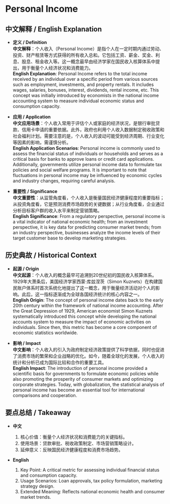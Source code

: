 # Personal Income

## 中文解释 / English Explanation

* **定义 / Definition**  
  **中文解释**：个人收入（Personal Income）是指个人在一定时期内通过劳动、投资、财产租赁等方式获得的所有收入总和。它包括工资、薪金、奖金、利息、股息、租金收入等。这一概念最早由经济学家在国民收入核算体系中提出，用于衡量个人经济状况和消费能力。  
  **English Explanation**: Personal Income refers to the total income received by an individual over a specific period from various sources such as employment, investments, and property rentals. It includes wages, salaries, bonuses, interest, dividends, rental income, etc. This concept was initially introduced by economists in the national income accounting system to measure individual economic status and consumption capacity.

* **应用 / Application**  
  **中文应用场景**：个人收入常用于评估个人或家庭的经济状况，是银行审批贷款、信用卡申请的重要依据。此外，政府也利用个人收入数据制定税收政策和社会福利计划。需要注意的是，个人收入的波动可能受到经济周期、行业变化等因素的影响，需谨慎分析。  
  **English Application Scenarios**: Personal income is commonly used to assess the financial status of individuals or households and serves as a critical basis for banks to approve loans or credit card applications. Additionally, governments utilize personal income data to formulate tax policies and social welfare programs. It is important to note that fluctuations in personal income may be influenced by economic cycles and industry changes, requiring careful analysis.

* **重要性 / Significance**  
  **中文重要性**：从监管角度看，个人收入是衡量国民经济健康程度的重要指标；从投资角度看，它是预测消费市场趋势的关键数据；从行业角度看，企业通过分析目标客户群的收入水平来制定营销策略。  
  **English Significance**: From a regulatory perspective, personal income is a vital indicator of national economic health; from an investment perspective, it is key data for predicting consumer market trends; from an industry perspective, businesses analyze the income levels of their target customer base to develop marketing strategies.

## 历史典故 / Historical Context

* **起源 / Origin**  
  **中文起源**：个人收入的概念最早可追溯到20世纪初的国民收入核算体系。1929年大萧条后，美国经济学家西蒙·库兹涅茨（Simon Kuznets）在构建国民账户体系时首次系统化地提出了这一概念，用于衡量经济活动对个人的影响。此后，这一指标逐渐成为全球各国经济统计的核心内容之一。  
  **English Origin**: The concept of personal income dates back to the early 20th century within the framework of national income accounting. After the Great Depression of 1929, American economist Simon Kuznets systematically introduced this concept while developing the national accounts system to measure the impact of economic activities on individuals. Since then, this metric has become a core component of economic statistics worldwide.

* **影响 / Impact**  
  **中文影响**：个人收入的引入为政府制定经济政策提供了科学依据，同时也促进了消费市场的繁荣和企业战略的优化。如今，随着全球化的发展，个人收入的统计和分析已成为国际比较和合作的重要工具。  
  **English Impact**: The introduction of personal income provided a scientific basis for governments to formulate economic policies while also promoting the prosperity of consumer markets and optimizing corporate strategies. Today, with globalization, the statistical analysis of personal income has become an essential tool for international comparisons and cooperation.

## 要点总结 / Takeaway

* **中文**  
  1. 核心价值：衡量个人经济状况和消费能力的关键指标。
  2. 使用场景：贷款审批、税收政策制定、市场营销策略设计。
  3. 延伸意义：反映国民经济健康程度和消费市场趋势。

* **English**  
  1. Key Point: A critical metric for assessing individual financial status and consumption capacity.
  2. Usage Scenarios: Loan approvals, tax policy formulation, marketing strategy design.
  3. Extended Meaning: Reflects national economic health and consumer market trends.